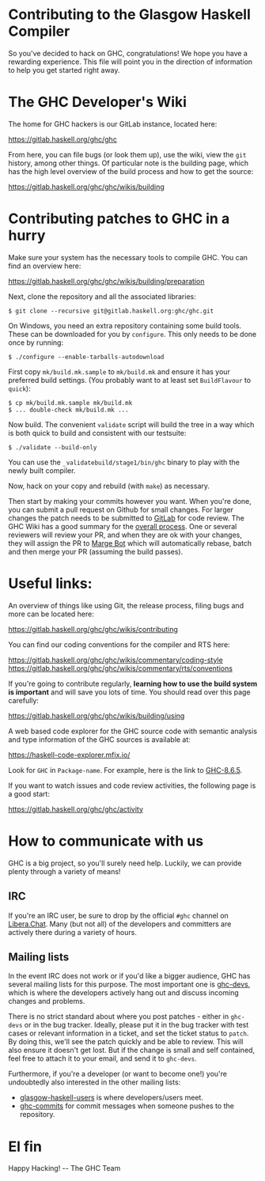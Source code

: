 Contributing to the Glasgow Haskell Compiler
============================================

So you've decided to hack on GHC, congratulations! We hope you have a
rewarding experience. This file will point you in the direction of
information to help you get started right away.

The GHC Developer's Wiki
========================

The home for GHC hackers is our GitLab instance, located here:

<https://gitlab.haskell.org/ghc/ghc>

From here, you can file bugs (or look them up), use the wiki, view the
`git` history, among other things. Of particular note is the building
page, which has the high level overview of the build process and how
to get the source:

<https://gitlab.haskell.org/ghc/ghc/wikis/building>

Contributing patches to GHC in a hurry
======================================

Make sure your system has the necessary tools to compile GHC. You can
find an overview here:

<https://gitlab.haskell.org/ghc/ghc/wikis/building/preparation>

Next, clone the repository and all the associated libraries:

```
$ git clone --recursive git@gitlab.haskell.org:ghc/ghc.git
```

On Windows, you need an extra repository containing some build tools.
These can be downloaded for you by `configure`. This only needs to be done once by running:

```
$ ./configure --enable-tarballs-autodownload
```

First copy `mk/build.mk.sample` to `mk/build.mk` and ensure it has
your preferred build settings. (You probably want to at least set
`BuildFlavour` to `quick`):

```
$ cp mk/build.mk.sample mk/build.mk
$ ... double-check mk/build.mk ...
```

Now build. The convenient `validate` script will build the tree in a way which
is both quick to build and consistent with our testsuite:

```
$ ./validate --build-only
```

You can use the `_validatebuild/stage1/bin/ghc` binary to play with the
newly built compiler.

Now, hack on your copy and rebuild (with `make`) as necessary.

Then start by making your commits however you want. When you're done, you can submit
a pull request on Github for small changes. For larger changes the patch needs to be
submitted to [GitLab](https://gitlab.haskell.org/ghc/ghc/merge_requests) for code review.
The GHC Wiki has a good summary for the [overall process](https://gitlab.haskell.org/ghc/ghc/wikis/working-conventions/fixing-bugs). One or several reviewers will review your PR, and when they are ok with your changes, they will assign the PR to [Marge Bot](https://gitlab.haskell.org/marge-bot) which will automatically rebase, batch and then merge your PR (assuming the build passes).


Useful links:
=============

An overview of things like using Git, the release process, filing bugs
and more can be located here:

<https://gitlab.haskell.org/ghc/ghc/wikis/contributing>

You can find our coding conventions for the compiler and RTS here:

<https://gitlab.haskell.org/ghc/ghc/wikis/commentary/coding-style>
<https://gitlab.haskell.org/ghc/ghc/wikis/commentary/rts/conventions>

If you're going to contribute regularly, **learning how to use the
build system is important** and will save you lots of time. You should
read over this page carefully:

<https://gitlab.haskell.org/ghc/ghc/wikis/building/using>

A web based code explorer for the GHC source code with semantic analysis
and type information of the GHC sources is available at:

<https://haskell-code-explorer.mfix.io/>

Look for `GHC` in `Package-name`. For example, here is the link to
[GHC-8.6.5](https://haskell-code-explorer.mfix.io/package/ghc-8.6.5).

If you want to watch issues and code review activities, the following page is a good start:

<https://gitlab.haskell.org/ghc/ghc/activity>


How to communicate with us
==========================

GHC is a big project, so you'll surely need help. Luckily, we can
provide plenty through a variety of means!

## IRC

If you're an IRC user, be sure to drop by the official `#ghc` channel
on [Libera.Chat](https://libera.chat/). Many (but not all) of the
developers and committers are actively there during a variety of
hours.

## Mailing lists

In the event IRC does not work or if you'd like a bigger audience, GHC
has several mailing lists for this purpose. The most important one is
[ghc-devs](http://www.haskell.org/pipermail/ghc-devs/), which is where
the developers actively hang out and discuss incoming changes and
problems.

There is no strict standard about where you post patches - either in
`ghc-devs` or in the bug tracker. Ideally, please put it in the bug
tracker with test cases or relevant information in a ticket, and set
the ticket status to `patch`. By doing this, we'll see the patch
quickly and be able to review. This will also ensure it doesn't get
lost. But if the change is small and self contained, feel free to
attach it to your email, and send it to `ghc-devs`.

Furthermore, if you're a developer (or want to become one!) you're
undoubtedly also interested in the other mailing lists:

 * [glasgow-haskell-users](http://www.haskell.org/mailman/listinfo/glasgow-haskell-users)
   is where developers/users meet.
 * [ghc-commits](http://www.haskell.org/mailman/listinfo/ghc-commits)
   for commit messages when someone pushes to the repository.

El fin
======

Happy Hacking!  -- The GHC Team
